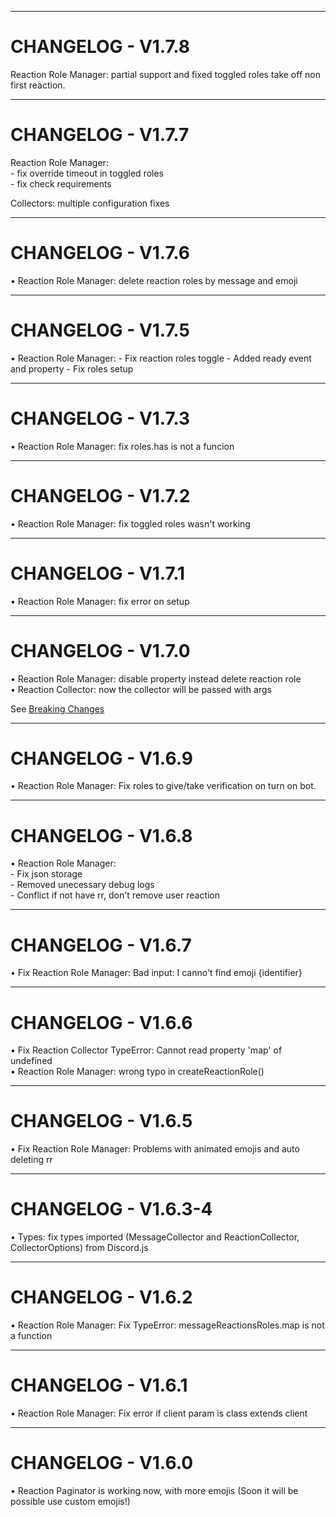 
---
# CHANGELOG - V1.7.8

Reaction Role Manager: partial support and fixed toggled roles take off non first reaction.

---
# CHANGELOG - V1.7.7

Reaction Role Manager:\
    - fix override timeout in toggled roles\
    - fix check requirements

Collectors: multiple configuration fixes

---
# CHANGELOG - V1.7.6

• Reaction Role Manager: delete reaction roles by message and emoji

---
# CHANGELOG - V1.7.5

• Reaction Role Manager: 
    - Fix reaction roles toggle
    - Added ready event and property
    - Fix roles setup

---
# CHANGELOG - V1.7.3

• Reaction Role Manager: fix roles.has is not a funcion

---
# CHANGELOG - V1.7.2

• Reaction Role Manager: fix toggled roles wasn't working

---
# CHANGELOG - V1.7.1

• Reaction Role Manager: fix error on setup

---
# CHANGELOG - V1.7.0

• Reaction Role Manager: disable property instead delete reaction role\
• Reaction Collector: now the collector will be passed with args

See [Breaking Changes](./BREAKING_CHANGES.md)

---
# CHANGELOG - V1.6.9

• Reaction Role Manager: Fix roles to give/take verification on turn on bot.

---
# CHANGELOG - V1.6.8

• Reaction Role Manager:\
    - Fix json storage\
    - Removed unecessary debug logs\
    - Conflict if not have rr, don't remove user reaction

---
# CHANGELOG - V1.6.7

• Fix Reaction Role Manager: Bad input: I canno't find emoji {identifier}

---
# CHANGELOG - V1.6.6

• Fix Reaction Collector TypeError: Cannot read property 'map' of undefined\
• Reaction Role Manager: wrong typo in createReactionRole()

---
# CHANGELOG - V1.6.5

• Fix Reaction Role Manager: Problems with animated emojis and auto deleting rr

---
# CHANGELOG - V1.6.3-4

• Types: fix types imported (MessageCollector and ReactionCollector, CollectorOptions) from Discord.js

---
# CHANGELOG - V1.6.2

• Reaction Role Manager: Fix TypeError: messageReactionsRoles.map is not a function

---
# CHANGELOG - V1.6.1

• Reaction Role Manager: Fix error if client param is class extends client

---
# CHANGELOG - V1.6.0

• Reaction Paginator is working now, with more emojis (Soon it will be possible use custom emojis!)
